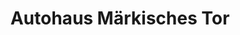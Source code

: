 ---
title: "Autohaus Märkisches Tor"
url: /beeskow/autohaus-maerkisches-tor/
shop: Autowerkstatt
---